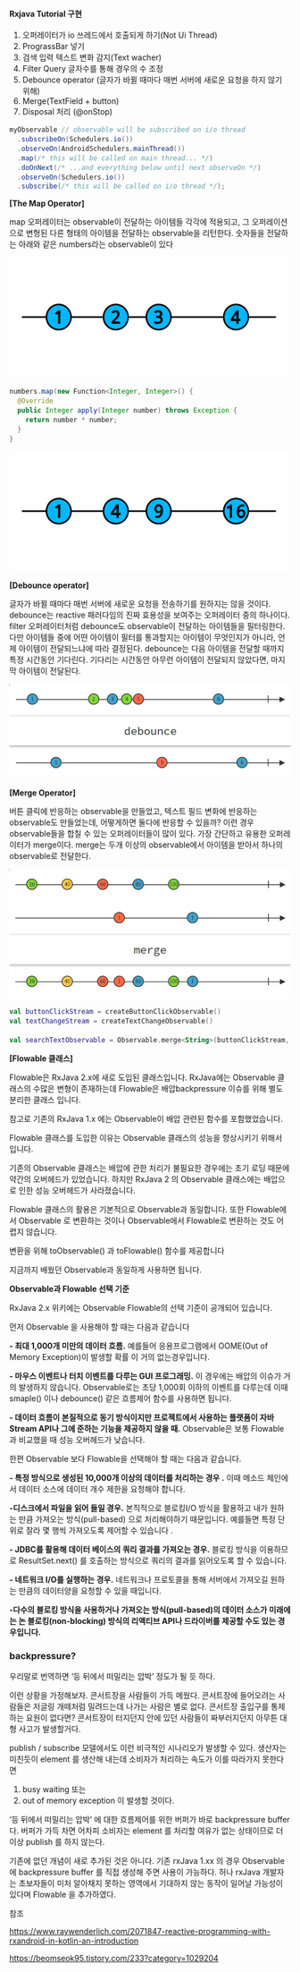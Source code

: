 #### Rxjava Tutorial 구현

1. 오퍼레이터가 io 쓰레드에서 호출되게 하기(Not Ui Thread)
2. PrograssBar 넣기
3. 검색 입력 텍스트 변화 감지(Text wacher)
4. Filter Query 글자수를 통해 경우의 수 조정
5. Debounce operator (글자가 바뀔 때마다 매번 서버에 새로운 요청을 하지 않기 위해)
6. Merge(TextField + button)
7. Disposal 처리 (@onStop)

```java
myObservable // observable will be subscribed on i/o thread
  .subscribeOn(Schedulers.io())
  .observeOn(AndroidSchedulers.mainThread())
  .map(/* this will be called on main thread... */)
  .doOnNext(/* ...and everything below until next observeOn */)
  .observeOn(Schedulers.io())
  .subscribe(/* this will be called on i/o thread */);
```

**[The Map Operator]**

map 오퍼레이터는 observable이 전달하는 아이템들 각각에 적용되고, 그 오퍼레이션으로 변형된 다른 형태의 아이템을 전달하는 observable을 리턴한다.
숫자들을 전달하는 아래와 같은 numbers라는 observable이 있다

![img](./img/map_before.png)

```java
numbers.map(new Function<Integer, Integer>() {
  @Override
  public Integer apply(Integer number) throws Exception {
    return number * number;
  }
}
```

![img](./img/map_after.png)

**[Debounce operator]**

글자가 바뀔 때마다 매번 서버에 새로운 요청을 전송하기를 원하지는 않을 것이다.
debounce는 reactive 패러다임의 진짜 효용성을 보여주는 오퍼레이터 중의 하나이다. filter 오퍼레이터처럼 debounce도 observable이 전달하는 아이템들을 필터링한다. 다만 아이템들 중에 어떤 아이템이 필터를 통과할지는 아이템이 무엇인지가 아니라, 언제 아이템이 전달되느냐에 따라 결정된다.
debounce는 다음 아이템을 전달할 때까지 특정 시간동안 기다린다. 기다리는 시간동안 아무런 아이템이 전달되지 않았다면, 마지막 아이템이 전달된다.



![img](./img/debounce.png)

**[Merge Operator]**

버튼 클릭에 반응하는 observable을 만들었고, 텍스트 필드 변화에 반응하는 observable도 만들었는데, 어떻게하면 둘다에 반응할 수 있을까? 이런 경우 observable들을 합칠 수 있는 오퍼레이터들이 많이 있다. 가장 간단하고 유용한 오퍼레이터가 merge이다. merge는 두개 이상의 observable에서 아이템을 받아서 하나의 observable로 전달한다.

![img](./img/merge.png)

```kotlin
val buttonClickStream = createButtonClickObservable()
val textChangeStream = createTextChangeObservable()

val searchTextObservable = Observable.merge<String>(buttonClickStream, textChangeStream)

```

**[Flowable 클래스]**

Flowable은 RxJava 2.x에 새로 도입된 클래스입니다. RxJava에는 Observable 클래스의 수많은 변형이 존재하는데 Flowable은 배압backpressure 이슈를 위해 별도 분리한 클래스 입니다.

참고로 기존의 RxJava 1.x 에는 Observable이 배압 관련된 함수를 포함했었습니다.

Flowable 클래스를 도입한 이유는 Observable 클래스의 성능을 향상시키기 위해서 입니다.

기존의 Observable 클래스는 배압에 관한 처리가 불필요한 경우에는 초기 로딩 때문에 약간의 오버헤드가 있었습니다. 하지만 RxJava 2 의 Observable 클래스에는 배압으로 인한 성능 오버헤드가 사라졌습니다.

Flowable 클래스의 활용은 기본적으로 Observable과 동일합니다. 또한 Flowable에서 Observable 로 변환하는 것이나 Observable에서 Flowable로 변환하는 것도 어렵지 않습니다.

변환을 위해 toObservable() 과 toFlowable() 함수를 제공합니다 

지금까지 배웠던 Observable과 동일하게 사용하면 됩니다.



**Observable과 Flowable 선택 기준**

RxJava 2.x 위키에는 Observable Flowable의 선택 기준이 공개되어 있습니다. 

먼저 Observable 을 사용해야 할 때는 다음과 같습니다



**- 최대 1,000개 미만의 데이터 흐름.** 예를들어 응용프로그램에서 OOME(Out of Memory Exception)이 발생할 확률 이 거의 없는경우입니다.

**- 마우스 이벤트나 터치 이벤트를 다루는 GUI 프로그래밍.** 이 경우에는 배압의 이슈가 거의 발생하지 않습니다. Observable로는 초당 1,000회 이하의 이벤트를 다루는데 이때 smaple() 이나 debounce() 같은 흐름제어 함수를 사용하면 됩니다.

**- 데이터 흐름이 본질적으로 동기 방식이지만 프로젝트에서 사용하는 플랫폼이 자바 Stream API나 그에 준하는 기능을 제공하지 않을 때.** Observable은 보통 Flowable과 비교했을 때 성능 오버헤드가 낮습니다.

한편 Observable 보다 Flowable을 선택해야 할 때는 다음과 같습니다.



**- 특정 방식으로 생성된 10,000개 이상의 데이터를 처리하는 경우 .** 이때 메소드 체인에서 데이터 소스에 데이터 개수 제한을 요청해야 합니다.

**-디스크에서 파일을 읽어 들일 경우.** 본직적으로 블로킹I/O 방식을 활용하고 내가 원하는 만큼 가져오는 방식(pull-based) 으로 처리해야하기 때문입니다. 예를들면 특정 단위로 잘라 몇 행씩 가져오도록 제어할 수 있습니다 .



**- JDBC를 활용해 데이터 베이스의 쿼리 결과를 가져오는 경우.** 블로킹 방식을 이용하므로 ResultSet.next() 를 호출하는 방식으로 쿼리의 결과를 읽어오도록 할 수 있습니다.

**- 네트워크 I/O를 실행하는 경우.** 네트워크나 프로토콜을 통해 서버에서 가져오길 원하는 만큼의 데이터양을 요청할 수 있을 때입니다.

**-다수의 블로킹 방식을 사용하거나 가져오는 방식(pull-based)의 데이터 소스가 미래에는 논 블로킹(non-blocking) 방식의 리액티브 API나 드라이버를 제공할 수도 있는 경우입니다.**

### backpressure?

우리말로 번역하면 ‘등 뒤에서 떠밀리는 압박’ 정도가 될 듯 하다.

이런 상황을 가정해보자. 콘서트장을 사람들이 가득 메웠다. 콘서트장에 들어오려는 사람들은 저글링 개떼처럼 밀려드는데 나가는 사람은 별로 없다. 콘서트장 출입구를 통제하는 요원이 없다면? 콘서트장이 터지던지 안에 있던 사람들이 짜부러지던지 아무튼 대형 사고가 발생할거다.

publish / subscribe 모델에서도 이런 비극적인 시나리오가 발생할 수 있다. 생산자는 미친듯이 element 를 생산해 내는데 소비자가 처리하는 속도가 이를 따라가지 못한다면

1. busy waiting 또는
2. out of memory exception 이 발생할 것이다.

‘등 뒤에서 떠밀리는 압박’ 에 대한 흐름제어를 위한 버퍼가 바로 backpressure buffer 다. 버퍼가 가득 차면 어차피 소비자는 element 를 처리할 여유가 없는 상태이므로 더 이상 publish 를 하지 않는다.

기존에 없던 개념이 새로 추가된 것은 아니다. 기존 rxJava 1.xx 의 경우 Observable 에 backpressure buffer 를 직접 생성해 주면 사용이 가능하다. 허나 rxJava 개발자는 초보자들이 미처 알아채지 못하는 영역에서 기대하지 않는 동작이 일어날 가능성이 있다며 Flowable 을 추가하였다.



참조

https://www.raywenderlich.com/2071847-reactive-programming-with-rxandroid-in-kotlin-an-introduction

https://beomseok95.tistory.com/233?category=1029204